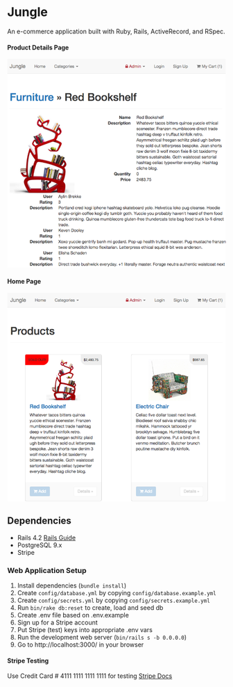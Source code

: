 # Jungle

An e-commerce application built with Ruby, Rails, ActiveRecord, and RSpec.

#### Product Details Page
!["Screenshot of Product Details"](https://github.com/TheTempas/jungle-rails/blob/master/docs/product-details.png)

#### Home Page
!["Screenshot of Home Page"](https://github.com/TheTempas/jungle-rails/blob/master/docs/home-page.png)

## Dependencies

- Rails 4.2 [Rails Guide](http://guides.rubyonrails.org/v4.2/)
- PostgreSQL 9.x
- Stripe

### Web Application Setup

1. Install dependencies (`bundle install`)
2. Create `config/database.yml` by copying `config/database.example.yml`
3. Create `config/secrets.yml` by copying `config/secrets.example.yml`
4. Run `bin/rake db:reset` to create, load and seed db
5. Create .env file based on .env.example
6. Sign up for a Stripe account
7. Put Stripe (test) keys into appropriate .env vars
8. Run the development web server (`bin/rails s -b 0.0.0.0`)
9. Go to http://localhost:3000/ in your browser

#### Stripe Testing

Use Credit Card # 4111 1111 1111 1111 for testing [Stripe Docs](https://stripe.com/docs/testing#cards)